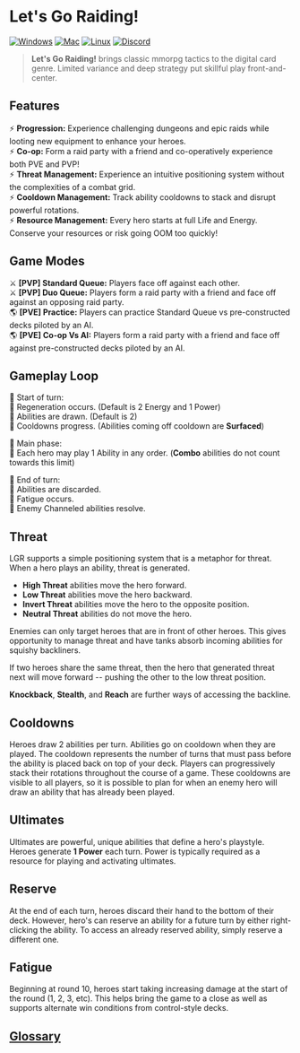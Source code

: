 # Let's Go Raiding!

[![Windows](https://img.shields.io/badge/download-brightgreen.svg?style=plastic&colorA=000000&label=windows&logo=windows&logoColor=ffffff)](https://lgr.gg/setup)
[![Mac](https://img.shields.io/badge/download-brightgreen.svg?style=plastic&colorA=000000&label=mac&logo=apple&logoColor=ffffff)](https://lgr.gg/setup-mac)
[![Linux](https://img.shields.io/badge/download-brightgreen.svg?style=plastic&colorA=000000&label=linux&logo=linux&logoColor=ffffff)](https://lgr.gg/setup-linux)
[![Discord](https://img.shields.io/discord/408094898399608845?style=plastic&colorA=000000&colorB=000000&label=discord&logo=discord&logoColor=ffffff)](https://discord.gg/UzKqYSW)

> **Let's Go Raiding!** brings classic mmorpg tactics to the digital card genre. Limited variance and deep strategy put skillful play front-and-center.

## Features
⚡ **Progression:** Experience challenging dungeons and epic raids while looting new equipment to enhance your heroes.  
⚡ **Co-op:** Form a raid party with a friend and co-operatively experience both PVE and PVP!  
⚡ **Threat Management:** Experience an intuitive positioning system without the complexities of a combat grid.  
⚡ **Cooldown Management:** Track ability cooldowns to stack and disrupt powerful rotations.  
⚡ **Resource Management:** Every hero starts at full Life and Energy. Conserve your resources or risk going OOM too quickly!  

## Game Modes
⚔️ **[PVP] Standard Queue:** Players face off against each other.  
⚔️ **[PVP] Duo Queue:** Players form a raid party with a friend and face off against an opposing raid party.  
🌎 **[PVE] Practice:** Players can practice Standard Queue vs pre-constructed decks piloted by an AI.  
🌎 **[PVE] Co-op Vs AI:** Players form a raid party with a friend and face off against pre-constructed decks piloted by an AI.  

## Gameplay Loop
🔸 Start of turn:  
🔹 Regeneration occurs. (Default is 2 Energy and 1 Power)  
🔹 Abilities are drawn. (Default is 2)  
🔹 Cooldowns progress. (Abilities coming off cooldown are **Surfaced**)  

🔸 Main phase:  
🔹 Each hero may play 1 Ability in any order.  (**Combo** abilities do not count towards this limit)  

🔸 End of turn:  
🔹 Abilities are discarded.  
🔹 Fatigue occurs.  
🔹 Enemy Channeled abilities resolve.  

## Threat
LGR supports a simple positioning system that is a metaphor for threat.
When a hero plays an ability, threat is generated.
- **High Threat** abilities move the hero forward.
- **Low Threat** abilities move the hero backward.
- **Invert Threat** abilities move the hero to the opposite position.
- **Neutral Threat** abilities do not move the hero.

Enemies can only target heroes that are in front of other heroes. This gives opportunity to manage threat and have tanks absorb incoming abilities for squishy backliners.

If two heroes share the same threat, then the hero that generated threat next will move forward -- pushing the other to the low threat position.

**Knockback**, **Stealth**, and **Reach** are further ways of accessing the backline.

## Cooldowns
Heroes draw 2 abilities per turn. Abilities go on cooldown when they are played. The cooldown represents the number of turns that must pass before the ability is placed back on top of your deck. Players can progressively stack their rotations throughout the course of a game. These cooldowns are visible to all players, so it is possible to plan for when an enemy hero will draw an ability that has already been played.

## Ultimates
Ultimates are powerful, unique abilities that define a hero's playstyle. Heroes generate **1 Power** each turn. Power is typically required as a resource for playing and activating ultimates.

## Reserve
At the end of each turn, heroes discard their hand to the bottom of their deck. However, hero's can reserve an ability for a future turn by either right-clicking the ability. To access an already reserved ability, simply reserve a different one.

## Fatigue
Beginning at round 10, heroes start taking increasing damage at the start of the round (1, 2, 3, etc). This helps bring the game to a close as well as supports alternate win conditions from control-style decks.

## [Glossary](GLOSSARY.md)
